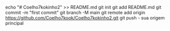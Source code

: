 echo "# Coelho7kokinho2" >> README.md 
git init 
git add README.md 
git commit -m "first commit" 
git branch -M main 
git remote add origin https://github.com/Coelho7kook/Coelho7kokinho2.git
 git push - sua origem principal
